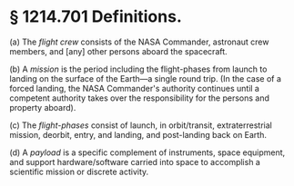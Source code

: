# § 1214.701   Definitions.

(a) The *flight crew* consists of the NASA Commander, astronaut crew members, and [any] other persons aboard the spacecraft.


(b) A *mission* is the period including the flight-phases from launch to landing on the surface of the Earth—a single round trip. (In the case of a forced landing, the NASA Commander's authority continues until a competent authority takes over the responsibility for the persons and property aboard).


(c) The *flight-phases* consist of launch, in orbit/transit, extraterrestrial mission, deorbit, entry, and landing, and post-landing back on Earth.


(d) A *payload* is a specific complement of instruments, space equipment, and support hardware/software carried into space to accomplish a scientific mission or discrete activity.




